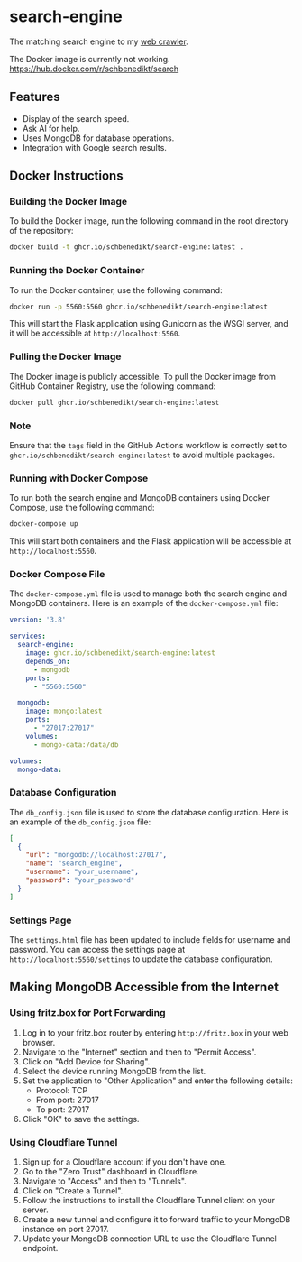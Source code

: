 # search-engine
The matching search engine to my [web crawler](https://github.com/SchBenedikt/web-crawler).

The Docker image is currently not working.
https://hub.docker.com/r/schbenedikt/search

## Features
- Display of the search speed.
- Ask AI for help.
- Uses MongoDB for database operations.
- Integration with Google search results.

## Docker Instructions

### Building the Docker Image

To build the Docker image, run the following command in the root directory of the repository:

```sh
docker build -t ghcr.io/schbenedikt/search-engine:latest .
```

### Running the Docker Container

To run the Docker container, use the following command:

```sh
docker run -p 5560:5560 ghcr.io/schbenedikt/search-engine:latest
```

This will start the Flask application using Gunicorn as the WSGI server, and it will be accessible at `http://localhost:5560`.

### Pulling the Docker Image

The Docker image is publicly accessible. To pull the Docker image from GitHub Container Registry, use the following command:

```sh
docker pull ghcr.io/schbenedikt/search-engine:latest
```

### Note
Ensure that the `tags` field in the GitHub Actions workflow is correctly set to `ghcr.io/schbenedikt/search-engine:latest` to avoid multiple packages.

### Running with Docker Compose

To run both the search engine and MongoDB containers using Docker Compose, use the following command:

```sh
docker-compose up
```

This will start both containers and the Flask application will be accessible at `http://localhost:5560`.

### Docker Compose File

The `docker-compose.yml` file is used to manage both the search engine and MongoDB containers. Here is an example of the `docker-compose.yml` file:

```yaml
version: '3.8'

services:
  search-engine:
    image: ghcr.io/schbenedikt/search-engine:latest
    depends_on:
      - mongodb
    ports:
      - "5560:5560"

  mongodb:
    image: mongo:latest
    ports:
      - "27017:27017"
    volumes:
      - mongo-data:/data/db

volumes:
  mongo-data:
```

### Database Configuration

The `db_config.json` file is used to store the database configuration. Here is an example of the `db_config.json` file:

```json
[
  {
    "url": "mongodb://localhost:27017",
    "name": "search_engine",
    "username": "your_username",
    "password": "your_password"
  }
]
```

### Settings Page

The `settings.html` file has been updated to include fields for username and password. You can access the settings page at `http://localhost:5560/settings` to update the database configuration.

## Making MongoDB Accessible from the Internet

### Using fritz.box for Port Forwarding

1. Log in to your fritz.box router by entering `http://fritz.box` in your web browser.
2. Navigate to the "Internet" section and then to "Permit Access".
3. Click on "Add Device for Sharing".
4. Select the device running MongoDB from the list.
5. Set the application to "Other Application" and enter the following details:
   - Protocol: TCP
   - From port: 27017
   - To port: 27017
6. Click "OK" to save the settings.

### Using Cloudflare Tunnel

1. Sign up for a Cloudflare account if you don't have one.
2. Go to the "Zero Trust" dashboard in Cloudflare.
3. Navigate to "Access" and then to "Tunnels".
4. Click on "Create a Tunnel".
5. Follow the instructions to install the Cloudflare Tunnel client on your server.
6. Create a new tunnel and configure it to forward traffic to your MongoDB instance on port 27017.
7. Update your MongoDB connection URL to use the Cloudflare Tunnel endpoint.
